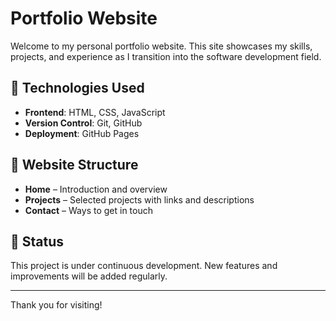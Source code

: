 # Portfolio Website

Welcome to my personal portfolio website. This site showcases my skills, projects, and experience as I transition into the software development field.

## 🔧 Technologies Used

- **Frontend**: HTML, CSS, JavaScript
- **Version Control**: Git, GitHub
- **Deployment**: GitHub Pages

## 📁 Website Structure

- **Home** – Introduction and overview
- **Projects** – Selected projects with links and descriptions
- **Contact** – Ways to get in touch

## 🚧 Status

This project is under continuous development. New features and improvements will be added regularly.

---

Thank you for visiting!
